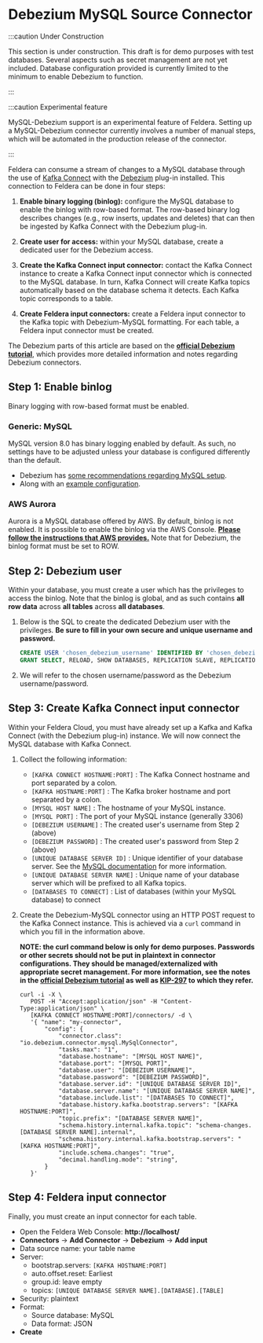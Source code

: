 # Debezium MySQL Source Connector

:::caution Under Construction

This section is under construction.
This draft is for demo purposes with test databases.
Several aspects such as secret management are not yet included.
Database configuration provided is currently limited to the minimum to enable Debezium to function.

:::


:::caution Experimental feature

MySQL-Debezium support is an experimental feature of Feldera. Setting up a MySQL-Debezium
connector currently involves a number of manual steps, which will be automated
in the production release of the connector.

:::

Feldera can consume a stream of changes to a MySQL database through the use of
[Kafka Connect](https://docs.confluent.io/platform/current/connect/index.html)
with the [Debezium](https://debezium.io/) plug-in installed.
This connection to Feldera can be done in four steps:

1. **Enable binary logging (binlog):** configure the MySQL database to enable the
   binlog with row-based format. The row-based binary log describes changes
   (e.g., row inserts, updates and deletes) that can then be ingested by
   Kafka Connect with the Debezium plug-in.

2. **Create user for access:** within your MySQL database, create a dedicated user
   for the Debezium access.

3. **Create the Kafka Connect input connector:** contact the Kafka Connect instance
   to create a Kafka Connect input connector which is connected to the MySQL database.
   In turn, Kafka Connect will create Kafka topics automatically based on the database
   schema it detects. Each Kafka topic corresponds to a table.

4. **Create Feldera input connectors:** create a Feldera input connector to the
   Kafka topic with Debezium-MySQL formatting. For each table, a Feldera input
   connector must be created.
   

The Debezium parts of this article are based on the [**official Debezium tutorial**](https://debezium.io/documentation/reference/tutorial.html),
which provides more detailed information and notes regarding Debezium connectors.


## Step 1: Enable binlog

Binary logging with row-based format must be enabled.


### Generic: MySQL

MySQL version 8.0 has binary logging enabled by default.
As such, no settings have to be adjusted unless your database
is configured differently than the default.
* Debezium has [some recommendations regarding MySQL setup](https://debezium.io/documentation/reference/stable/connectors/mysql.html#setting-up-mysql).
* Along with an [example configuration](https://github.com/debezium/container-images/blob/main/examples/mysql/2.3/mysql.cnf).


### AWS Aurora

Aurora is a MySQL database offered by AWS. By default, binlog is not enabled.
It is possible to enable the binlog via the AWS Console.
[**Please follow the instructions that AWS provides.**](https://docs.aws.amazon.com/AmazonRDS/latest/AuroraUserGuide/USER_LogAccess.MySQL.BinaryFormat.html)
Note that for Debezium, the binlog format must be set to ROW.


## Step 2: Debezium user

Within your database, you must create a user which has the privileges
to access the binlog. Note that the binlog is global, and as such contains
**all row data** across **all tables** across **all databases**.

1. Below is the SQL to create the dedicated Debezium user with the privileges.
   **Be sure to fill in your own secure and unique username and password.**

   ```sql
   CREATE USER 'chosen_debezium_username' IDENTIFIED BY 'chosen_debezium_password';
   GRANT SELECT, RELOAD, SHOW DATABASES, REPLICATION SLAVE, REPLICATION CLIENT, LOCK TABLES ON *.* TO 'debezium';
   ```

2. We will refer to the chosen username/password as the Debezium username/password.


## Step 3: Create Kafka Connect input connector

Within your Feldera Cloud, you must have already set up a Kafka and
Kafka Connect (with the Debezium plug-in) instance.
We will now connect the MySQL database with Kafka Connect.

1. Collect the following information:

    * `[KAFKA CONNECT HOSTNAME:PORT]` : The Kafka Connect hostname and port separated by a colon.
    * `[KAFKA HOSTNAME:PORT]` : The Kafka broker hostname and port separated by a colon.
    * `[MYSQL HOST NAME]` : The hostname of your MySQL instance.
    * `[MYSQL PORT]` : The port of your MySQL instance (generally 3306)
    * `[DEBEZIUM USERNAME]` : The created user's username from Step 2 (above)
    * `[DEBEZIUM PASSWORD]` : The created user's password from Step 2 (above)
    * `[UNIQUE DATABASE SERVER ID]` : Unique identifier of your database server. See the [MySQL documentation](https://dev.mysql.com/doc/refman/8.0/en/replication-options.html) for more information.
    * `[UNIQUE DATABASE SERVER NAME]` : Unique name of your database server which will be prefixed to all Kafka topics.
    * `[DATABASES TO CONNECT]` : List of databases (within your MySQL database) to connect

2. Create the Debezium-MySQL connector using an HTTP POST request to the
   Kafka Connect instance. This is achieved via a `curl` command in which you fill
   in the information above.

   **NOTE: the curl command below is only for demo purposes.
   Passwords or other secrets should not be put in plaintext in connector configurations.
   They should be managed/externalized with appropriate secret management.
   For more information, see the notes in the 
   [official Debezium tutorial](https://debezium.io/documentation/reference/tutorial.html)
   as well as [KIP-297](https://cwiki.apache.org/confluence/display/KAFKA/KIP-297%3A+Externalizing+Secrets+for+Connect+Configurations)
   to which they refer.**

   ```
   curl -i -X \
      POST -H "Accept:application/json" -H "Content-Type:application/json" \
      [KAFKA CONNECT HOSTNAME:PORT]/connectors/ -d \
      '{ "name": "my-connector",
          "config": {
              "connector.class": "io.debezium.connector.mysql.MySqlConnector",
              "tasks.max": "1",
              "database.hostname": "[MYSQL HOST NAME]",
              "database.port": "[MYSQL PORT]",
              "database.user": "[DEBEZIUM USERNAME]",
              "database.password": "[DEBEZIUM PASSWORD]",
              "database.server.id": "[UNIQUE DATABASE SERVER ID]",
              "database.server.name": "[UNIQUE DATABASE SERVER NAME]",
              "database.include.list": "[DATABASES TO CONNECT]",
              "database.history.kafka.bootstrap.servers": "[KAFKA HOSTNAME:PORT]",
              "topic.prefix": "[DATABASE SERVER NAME]",
              "schema.history.internal.kafka.topic": "schema-changes.[DATABASE SERVER NAME].internal",
              "schema.history.internal.kafka.bootstrap.servers": "[KAFKA HOSTNAME:PORT]",
              "include.schema.changes": "true",
              "decimal.handling.mode": "string",
          }
      }'
    ```


## Step 4: Feldera input connector

Finally, you must create an input connector for each table.

* Open the Feldera Web Console: **http://localhost/**
* **Connectors** -> **Add Connector** -> **Debezium** -> **Add input**
* Data source name: your table name
* Server:
    * bootstrap.servers: `[KAFKA HOSTNAME:PORT]`
    * auto.offset.reset: Earliest
    * group.id: leave empty
    * topics: `[UNIQUE DATABASE SERVER NAME].[DATABASE].[TABLE]`
* Security: plaintext
* Format:
    * Source database: MySQL
    * Data format: JSON
* **Create**
